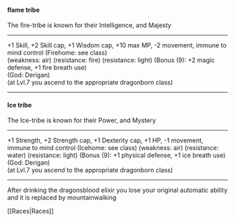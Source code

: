 #### flame tribe  
The fire-tribe is known for their Intelligence, and Majesty  

---

+1 Skill, +2 Skill cap, +1 Wisdom cap, +10 max MP, -2 movement, immune to mind control (Firehome: see class)  
(weakness: air) (resistance: fire) (resistance: light) (Bonus (9): +2 magic defense, +1 fire breath use)  
(God: Derigan)  
(at Lvl.7 you ascend to the appropriate dragonborn class)  

---

#### Ice tribe  
The Ice-tribe is known for their Power, and Mystery  

---

+1 Strength, +2 Strength cap, +1 Dexterity cap, +1 HP, -1 movement, immune to mind control (Icehome: see class) (weakness: air) (resistance: water) (resistance: light) (Bonus (9): +1 physical defense, +1 ice breath use)  
(God: Derigan)  
(at Lvl.7 you ascend to the appropriate dragonborn class)  

---

After drinking the dragonsblood elixir you lose your original automatic ability and it is replaced by mountainwalking  

[[Races|Races]]